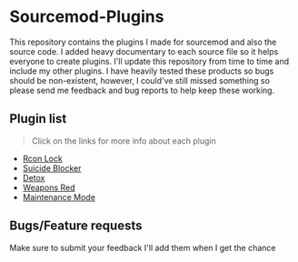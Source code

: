 # Sourcemod-Plugins

 This repository contains the plugins I made for sourcemod and also the source code. I added heavy documentary to each source file so it helps everyone to create plugins. I'll update this repository from time to time and include my other plugins. I have heavily tested these products so bugs should be non-existent, however, I could've still missed something so please send me feedback and bug reports to help keep these working.  

## Plugin list  

>Click on the links for more info about each plugin  

- [Rcon Lock](plugins/RconLock)  
- [Suicide Blocker](plugins/SuicideBlocker)  
- [Detox](plugins/Detox)  
- [Weapons Red](plugins/WeaponsRed)  
- [Maintenance Mode](plugins/MaintenanceMode)  

## Bugs/Feature requests

Make sure to submit your feedback I'll add them when I get the chance  
